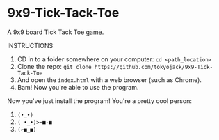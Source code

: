 # 9x9-Tick-Tack-Toe
A 9x9 board Tick Tack Toe game.

INSTRUCTIONS:
1. CD in to a folder somewhere on your computer: ```cd <path_location>```
2. Clone the repo: ```git clone https://github.com/tokyojack/9x9-Tick-Tack-Toe```
3. And open the ```index.html``` with a web browser (such as Chrome).
4. Bam! Now you're able to use the program.

Now you've just install the program! You're a pretty cool person:
1. ```(•_•)```
2. ```( •_•)>⌐■-■```
3. ```(⌐■_■)```
